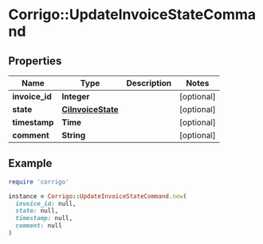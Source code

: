 # Corrigo::UpdateInvoiceStateCommand

## Properties

| Name | Type | Description | Notes |
| ---- | ---- | ----------- | ----- |
| **invoice_id** | **Integer** |  | [optional] |
| **state** | [**CiInvoiceState**](CiInvoiceState.md) |  | [optional] |
| **timestamp** | **Time** |  | [optional] |
| **comment** | **String** |  | [optional] |

## Example

```ruby
require 'corrigo'

instance = Corrigo::UpdateInvoiceStateCommand.new(
  invoice_id: null,
  state: null,
  timestamp: null,
  comment: null
)
```

